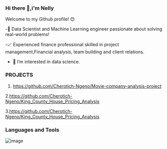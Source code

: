 ### Hi there 👋,i'm Nelly

Welcome to my Github profile! 😊

-🔎 Data Scientist and Machine Learning engineer passionate about solving real-world problems!

-📈 Experienced finance professional skilled in project management,Financial analysis, team building and client relations.

- 👀 I’m interested in data science.

### PROJECTS

1. https://github.com/Cherotich-Ngeno/Movie-company-analysis-project

2.https://github.com/Cherotich-Ngeno/King_County_House_Pricing_Analysis

3.https://github.com/Cherotich-Ngeno/King_County_House_Pricing_Analysis

### Languages and Tools

![image](https://user-images.githubusercontent.com/85990318/185676296-aa2cbf3f-3e82-4db8-a805-7cddc99d2bbe.png)

